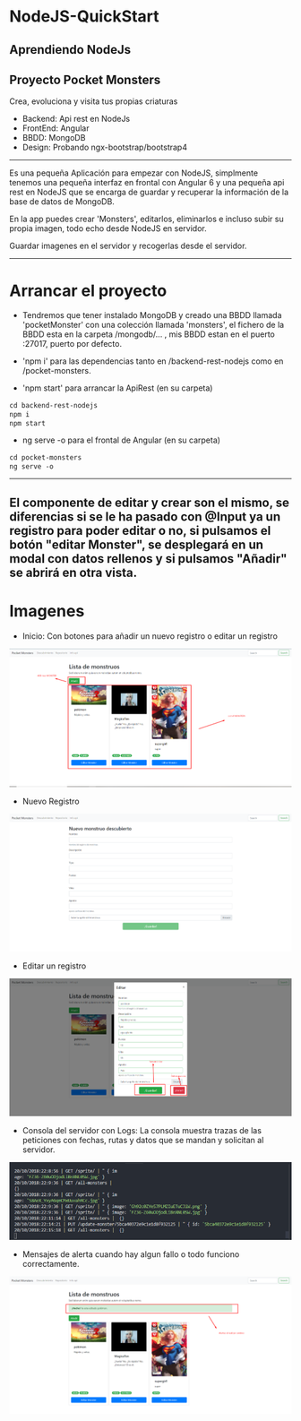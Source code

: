 # NodeJS-QuickStart

## Aprendiendo NodeJs

## Proyecto Pocket Monsters
Crea, evoluciona y visita tus propias criaturas

- Backend: Api rest en NodeJs
- FrontEnd: Angular
- BBDD: MongoDB
- Design: Probando ngx-bootstrap/bootstrap4

----
Es una pequeña Aplicación para empezar con NodeJS, simplmente tenemos una pequeña interfaz en frontal con Angular 6 y una pequeña api rest en NodeJS que se encarga de guardar y recuperar la información de la base de datos de MongoDB.

En la app puedes crear 'Monsters', editarlos, eliminarlos e incluso subir su propia imagen, todo echo desde NodeJS en servidor.

Guardar imagenes en el servidor y recogerlas desde el servidor.

-----
# Arrancar el proyecto
- Tendremos que tener instalado MongoDB y creado una BBDD llamada 'pocketMonster' con una colección llamada 'monsters', el fichero de la BBDD esta en la carpeta /mongodb/... , mis BBDD estan en el puerto :27017, puerto por defecto.

- 'npm i' para las dependencias tanto en /backend-rest-nodejs como en /pocket-monsters.

- 'npm start' para arrancar la ApiRest (en su carpeta)

```node
cd backend-rest-nodejs
npm i
npm start
```
- ng serve -o para el frontal de Angular (en su carpeta)
```node
cd pocket-monsters
ng serve -o
```
---

## El componente de editar y crear son el mismo, se diferencias si se le ha pasado con @Input ya un registro para poder editar o no, si pulsamos el botón "editar Monster", se desplegará en un modal con datos rellenos y si pulsamos "Añadir" se abrirá en otra vista.

# Imagenes

- Inicio:
Con botones para añadir un nuevo registro o editar un registro

![Inicio](./image/allmonster.png)

- Nuevo Registro

![Inicio](./image/newMonster.png)

- Editar un registro

![Inicio](./image/editMonster.png)


- Consola del servidor con Logs:
La consola muestra trazas de las peticiones con fechas, rutas y datos que se mandan y solicitan al servidor.

![Inicio](./image/logs_console.png)

- Mensajes de alerta cuando hay algun fallo o todo funciono correctamente.

![Inicio](./image/alerts.png)

